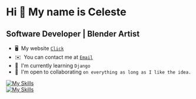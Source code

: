 Hi 👋 My name is Celeste
========================

Software Developer | Blender Artist
-----------------------------------

* 🖥️  My website [`Click`](http://celeste.kesug.com)
* ✉️  You can contact me at [`Email`](mailto:celestegml205@gmail.com)
* 🧠  I'm currently learning `Django`
* 🤝  I'm open to collaborating `on everything as long as I like the idea.`

[![My Skills](https://skillicons.dev/icons?i=js,c,cpp,cs,java,python,php,rust,git,typescript)](https://skillicons.dev)     
[![My Skills](https://skillicons.dev/icons?i=react,html,vue,css)](https://skillicons.dev)

